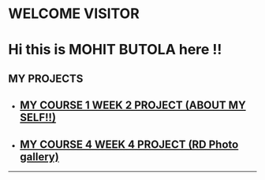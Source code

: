 # WELCOME VISITOR
<h1>Hi this is MOHIT BUTOLA here !!</h1>
<html>
<h2>MY PROJECTS</h2>
<ul>
    <li><a href="https://8xak.github.io/myproject/course1finalproject.html"><h2>MY COURSE 1 WEEK 2 PROJECT (ABOUT MY SELF!!)</h2></a></li>
    <li><a href="https://8xak.github.io/myproject/course1finalproject.html"><h2>MY COURSE 4 WEEK 4 PROJECT (RD Photo gallery)</h2></a></li>
    
</ul>
<hr>
</html>
